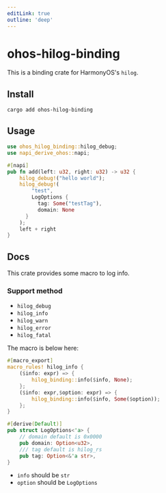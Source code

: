 ```yaml
---
editLink: true
outline: 'deep'
---
```


# ohos-hilog-binding

This is a binding crate for HarmonyOS's `hilog`.

## Install

```shell
cargo add ohos-hilog-binding
```

## Usage

```rust
use ohos_hilog_binding::hilog_debug;
use napi_derive_ohos::napi;

#[napi]
pub fn add(left: u32, right: u32) -> u32 {
    hilog_debug!("hello world");
    hilog_debug!(
        "test",
        LogOptions {
          tag: Some("testTag"),
          domain: None
      }
    );
    left + right
}
```

## Docs

This crate provides some macro to log info.

### Support method

- `hilog_debug`
- `hilog_info`
- `hilog_warn`
- `hilog_error`
- `hilog_fatal`

The macro is below here:

```rust
#[macro_export]
macro_rules! hilog_info {
    ($info: expr) => {
        hilog_binding::info($info, None);
    };
    ($info: expr,$option: expr) => {
        hilog_binding::info($info, Some($option));
    };
}

#[derive(Default)]
pub struct LogOptions<'a> {
    // domain default is 0x0000
    pub domain: Option<u32>,
    /// tag default is hilog_rs
    pub tag: Option<&'a str>,
}
```

- `info` should be `str`
- `option` should be `LogOptions`